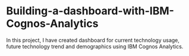 # Building-a-dashboard-with-IBM-Cognos-Analytics
In this project, I have created dashboard for current technology usage, future technology trend and demographics using IBM Cognos Analytics.
